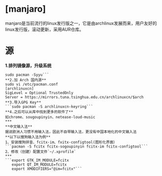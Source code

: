 **[manjaro]**  
=====
manjaro是当前流行的linux发行版之一，它是由archlinux发展而来，用户友好的linux发行版，滚动更新，采用AUR仓库。    
        
        
**源**
=====
**1.排列镜像源，升级系统**      
```sudo pacman-mirrors -c China         
sudo pacman -Syyu```  
**2.加 Arch 国内源**    
sudo vi /etc/pacman.conf  
[archlinuxcn]       
SigLevel = Optional TrustedOnly     
Server = https://mirrors.tuna.tsinghua.edu.cn/archlinuxcn/$arch       
**3.导入GPG Key**    
```sudo pacman -S archlinuxcn-keyring```  
**4.之后可以从库中找到更多的软件了**   
如chrome、sougoupinyin、netease-loud-music
***
**中文输入法**   
据说欧洲人习惯不用输入法，因此不自带输入法，更没有中国本地化的中文输入法  
**以下以搜狗输入法为例**      
1、安装搜狗拼音、fcitx-im、fxitx-configtool(图形化界面）   
```pacman -S fcitx fcitx-sogoupinyin fcitx-im fcitx-configtool```   
2、修改（创建）配置文件`~/.xprofile`     
***
```export GTK_IM_MODULE=fcitx  
   export QT_IM_MODULE=fcitx   
   export XMODIFIERS="@im=fcitx"```   
    
